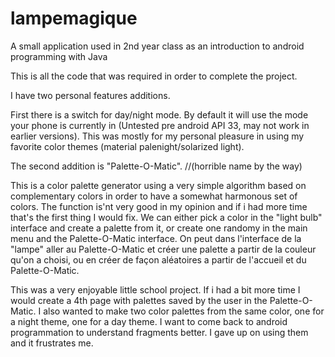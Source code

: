 # lampemagique
A small application used in 2nd year class as an introduction to android programming with Java

This is all the code that was required in order to complete the project.

I have two personal features additions.

First there is a switch for day/night mode.
By default it will use the mode your phone is currently in (Untested pre android API 33, may not work in earlier versions). This was mostly for my personal pleasure in using my favorite color themes (material palenight/solarized light).

The second addition is "Palette-O-Matic". //(horrible name by the way)

This is a color palette generator using a very simple algorithm based on complementary colors in order to have a somewhat harmonous set of colors. The function is'nt very good in my opinion and if i had more time that's the first thing I would fix.
We can either pick a color in the "light bulb" interface and create a palette from it, or create one randomy in the main menu and the Palette-O-Matic interface.
On peut dans l'interface de la "lampe" aller au Palette-O-Matic et créer une palette a partir de la couleur qu'on a choisi, ou en créer de façon aléatoires a partir de l'accueil et du Palette-O-Matic.

This was a very enjoyable little school project. If i had a bit more time I would create a 4th page with palettes saved by the user in the Palette-O-Matic. I also wanted to make two color palettes from the same color, one for a night theme, one for a day theme. 
I want to come back to android programmation to understand fragments better. I gave up on using them and it frustrates me. 
